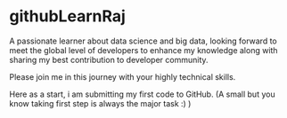 # githubLearnRaj

A passionate learner about data science and big data, looking forward to meet the global level of developers to enhance my knowledge along with sharing my best contribution to developer 
community. 

Please join me in this journey with your highly technical skills.

Here as a start, i am submitting my first code to GitHub. (A small but you know taking first step is always the major task :) )
